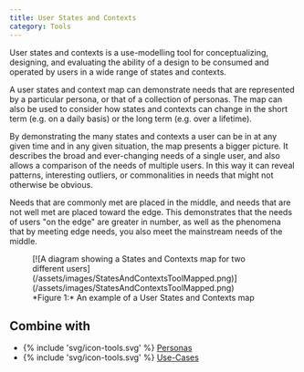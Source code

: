 ```yaml
---
title: User States and Contexts
category: Tools
---
```


User states and contexts is a use-modelling tool for conceptualizing, designing, and evaluating the ability of a design to be consumed and operated by users in a wide range of states and contexts.

A user states and context map can demonstrate needs that are represented by a particular persona, or that of a collection of personas. The map can also be used to consider how states and contexts can change in the short term (e.g. on a daily basis) or the long term (e.g. over a lifetime).

By demonstrating the many states and contexts a user can be in at any given time and in any given situation, the map presents a bigger picture. It describes the broad and ever-changing needs of a single user, and also allows a comparison of the needs of multiple users. In this way it can reveal patterns, interesting outliers, or commonalities in needs that might not otherwise be obvious.

Needs that are commonly met are placed in the middle, and needs that are not well met are placed toward the edge. This demonstrates that the needs of users "on the edge" are greater in number, as well as the phenomena that by meeting edge needs, you also meet the mainstream needs of the middle.

<figure>
[![A diagram showing a States and Contexts map for two different users](/assets/images/StatesAndContextsToolMapped.png)](/assets/images/StatesAndContextsToolMapped.png)
<figcaption>
*Figure 1:* An example of a User States and Contexts map
</figcaption>
</figure>

## Combine with

* {% include 'svg/icon-tools.svg' %} [Personas](/tools/Personas.html)
* {% include 'svg/icon-tools.svg' %} [Use-Cases](/tools/UseCases.html)
